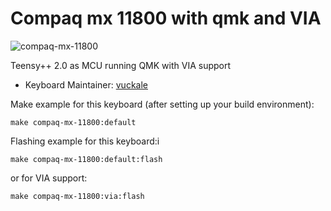 # Compaq mx 11800 with qmk and VIA

![compaq-mx-11800](https://github.com/vuckale/compaq-mx-11800-qmk-via/blob/main/overview.png?raw=true)

<!--*A short description of the keyboard/project*-->
Teensy++ 2.0 as MCU running QMK with VIA support

* Keyboard Maintainer: [vuckale](https://github.com/yourusername)
<!--* Hardware Supported: *The PCBs, controllers supported*-->
<!--* Hardware Availability: *Links to where you can find this hardware*-->

Make example for this keyboard (after setting up your build environment):

    make compaq-mx-11800:default

Flashing example for this keyboard:i

    make compaq-mx-11800:default:flash

or for VIA support:
    
    make compaq-mx-11800:via:flash

<!--See the [build environment setup](https://docs.qmk.fm/#/getting_started_build_tools) and the [make instructions](https://docs.qmk.fm/#/getting_started_make_guide) for more information. Brand new to QMK? Start with our [Complete Newbs Guide](https://docs.qmk.fm/#/newbs).-->
